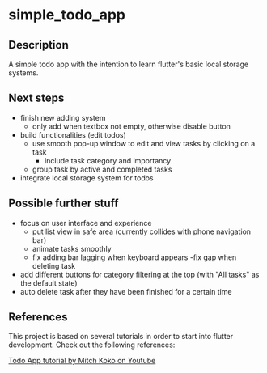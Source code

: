 # simple_todo_app

## Description
A simple todo app with the intention to learn flutter's basic local storage systems.

## Next steps
- finish new adding system
  - only add when textbox not empty, otherwise disable button
- build functionalities (edit todos)
  - use smooth pop-up window to edit and view tasks by clicking on a task
    - include task category and importancy
  - group task by active and completed tasks
- integrate local storage system for todos

## Possible further stuff
- focus on user interface and experience
  - put list view in safe area (currently collides with phone navigation bar)
  - animate tasks smoothly
  - fix adding bar lagging when keyboard appears
  -fix gap when deleting task
- add different buttons for category filtering at the top (with "All tasks" as the default state)
- auto delete task after they have been finished for a certain time

## References
This project is based on several tutorials in order to start into flutter development. Check out the following references:

[Todo App tutorial by Mitch Koko on Youtube](https://youtu.be/mMgr47QBZWA?feature=shared)
